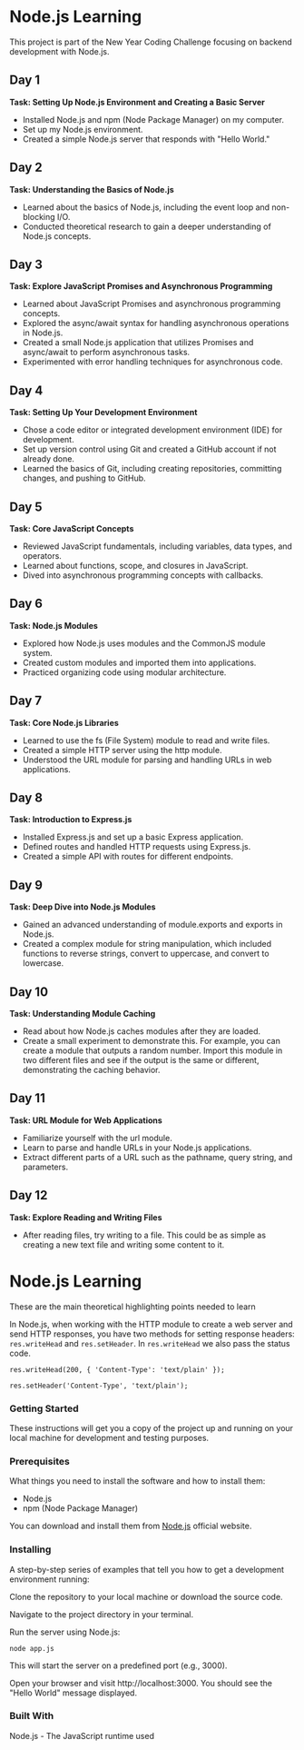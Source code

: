 # **Node.js Learning**
This project is part of the New Year Coding Challenge focusing on backend development with Node.js.

## Day 1

**Task: Setting Up Node.js Environment and Creating a Basic Server**

- Installed Node.js and npm (Node Package Manager) on my computer.
- Set up my Node.js environment.
- Created a simple Node.js server that responds with "Hello World."

## Day 2

**Task: Understanding the Basics of Node.js**

- Learned about the basics of Node.js, including the event loop and non-blocking I/O.
- Conducted theoretical research to gain a deeper understanding of Node.js concepts.

## Day 3

**Task: Explore JavaScript Promises and Asynchronous Programming**

- Learned about JavaScript Promises and asynchronous programming concepts.
- Explored the async/await syntax for handling asynchronous operations in Node.js.
- Created a small Node.js application that utilizes Promises and async/await to perform asynchronous tasks.
- Experimented with error handling techniques for asynchronous code.

## Day 4

**Task: Setting Up Your Development Environment**

- Chose a code editor or integrated development environment (IDE) for development.
- Set up version control using Git and created a GitHub account if not already done.
- Learned the basics of Git, including creating repositories, committing changes, and pushing to GitHub.

## Day 5

**Task: Core JavaScript Concepts**

- Reviewed JavaScript fundamentals, including variables, data types, and operators.
- Learned about functions, scope, and closures in JavaScript.
- Dived into asynchronous programming concepts with callbacks.

## Day 6

**Task: Node.js Modules**

- Explored how Node.js uses modules and the CommonJS module system.
- Created custom modules and imported them into applications.
- Practiced organizing code using modular architecture.

## Day 7

**Task: Core Node.js Libraries**

- Learned to use the fs (File System) module to read and write files.
- Created a simple HTTP server using the http module.
- Understood the URL module for parsing and handling URLs in web applications.

## Day 8

**Task: Introduction to Express.js**

- Installed Express.js and set up a basic Express application.
- Defined routes and handled HTTP requests using Express.js.
- Created a simple API with routes for different endpoints.

## Day 9

**Task: Deep Dive into Node.js Modules**

- Gained an advanced understanding of module.exports and exports in Node.js.
- Created a complex module for string manipulation, which included functions to reverse strings, convert to uppercase, and convert to lowercase.

## Day 10

**Task: Understanding Module Caching**

- Read about how Node.js caches modules after they are loaded.
- Create a small experiment to demonstrate this. For example, you can create a module that outputs a random number. Import this module in two different files and see if the output is the same or different, demonstrating the caching behavior.

## Day 11

**Task: URL Module for Web Applications**

- Familiarize yourself with the url module.
- Learn to parse and handle URLs in your Node.js applications.
- Extract different parts of a URL such as the pathname, query string, and parameters.

## Day 12

**Task: Explore Reading and Writing Files**

- After reading files, try writing to a file. This could be as simple as creating a new text file and writing some content to it.


# **Node.js Learning**
These are the main theoretical highlighting points needed to learn

In Node.js, when working with the HTTP module to create a web server and send HTTP responses, you have two methods for setting response headers: `res.writeHead` and `res.setHeader`. In `res.writeHead` we also pass the status code.

```
res.writeHead(200, { 'Content-Type': 'text/plain' });
```
```
res.setHeader('Content-Type', 'text/plain');
```
### **Getting Started**
These instructions will get you a copy of the project up and running on your local machine for development and testing purposes.

### **Prerequisites**
What things you need to install the software and how to install them:
* Node.js
* npm (Node Package Manager)

You can download and install them from [Node.js](https://nodejs.org/en) official website.

### **Installing**
A step-by-step series of examples that tell you how to get a development environment running:

Clone the repository to your local machine or download the source code.

Navigate to the project directory in your terminal.

Run the server using Node.js:
```
node app.js
```
This will start the server on a predefined port (e.g., 3000).

Open your browser and visit http://localhost:3000. You should see the "Hello World" message displayed.

### **Built With**
Node.js - The JavaScript runtime used
